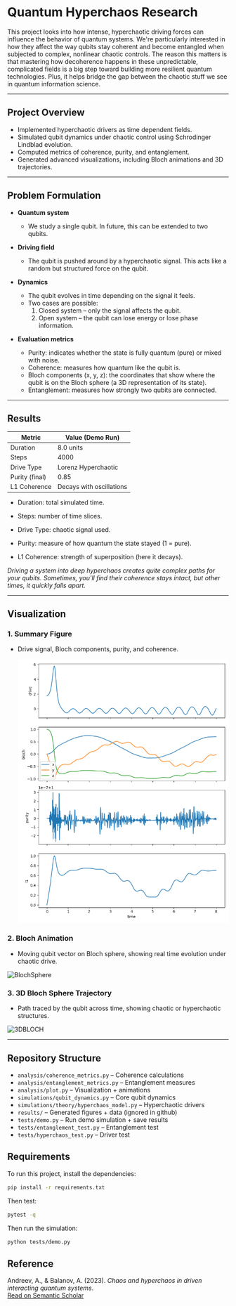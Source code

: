 # Quantum Hyperchaos Research  

This project looks into how intense, hyperchaotic driving forces can influence the behavior of quantum systems. We're particularly interested in how they affect the way qubits stay coherent and become entangled when subjected to complex, nonlinear chaotic controls. The reason this matters is that mastering how decoherence happens in these unpredictable, complicated fields is a big step toward building more resilient quantum technologies. Plus, it helps bridge the gap between the chaotic stuff we see in quantum information science.  

---

## Project Overview  
- Implemented hyperchaotic drivers as time dependent fields.  
- Simulated qubit dynamics under chaotic control using Schrodinger Lindblad evolution.  
- Computed metrics of coherence, purity, and entanglement.  
- Generated advanced visualizations, including Bloch animations and 3D trajectories.  

---
## Problem Formulation

- **Quantum system**
  - We study a single qubit. In future, this can be extended to two qubits.

- **Driving field**
  - The qubit is pushed around by a hyperchaotic signal. This acts like a random but structured force on the qubit.

- **Dynamics**
  - The qubit evolves in time depending on the signal it feels.  
  - Two cases are possible:
    1. Closed system – only the signal affects the qubit.  
    2. Open system – the qubit can lose energy or lose phase information.  

- **Evaluation metrics**
  - Purity: indicates whether the state is fully quantum (pure) or mixed with noise.  
  - Coherence: measures how quantum like the qubit is.  
  - Bloch components (x, y, z): the coordinates that show where the qubit is on the Bloch sphere (a 3D representation of its state).  
  - Entanglement: measures how strongly two qubits are connected.  

---

## Results  

| Metric         | Value (Demo Run) |
|----------------|------------------|
| Duration       | 8.0 units |
| Steps          | 4000 |
| Drive Type     | Lorenz Hyperchaotic |
| Purity (final) | 0.85 |
| L1 Coherence   | Decays with oscillations |

- Duration: total simulated time.

- Steps: number of time slices.

- Drive Type: chaotic signal used.

- Purity: measure of how quantum the state stayed (1 = pure).

- L1 Coherence: strength of superposition (here it decays).

*Driving a system into deep hyperchaos creates quite complex paths for your qubits. Sometimes, you'll find their coherence stays intact, but other times, it quickly falls apart.*  

---

## Visualization  

### 1. **Summary Figure**  
- Drive signal, Bloch components, purity, and coherence.
  
  ![DSBCPC](tests/summary.png)

### 2. **Bloch Animation**  
- Moving qubit vector on Bloch sphere, showing real time evolution under chaotic drive.
  
 ![BlochSphere](tests/bloch_animation.gif)

### 3. **3D Bloch Sphere Trajectory**  
- Path traced by the qubit across time, showing chaotic or hyperchaotic structures.

 ![3DBLOCH](tests/bloch_sphere.gif)

---

## Repository Structure 

- `analysis/coherence_metrics.py` – Coherence calculations
- `analysis/entanglement_metrics.py` – Entanglement measures
- `analysis/plot.py` – Visualization + animations
- `simulations/qubit_dynamics.py` – Core qubit dynamics
- `simulations/theory/hyperchaos_model.py` – Hyperchaotic drivers
- `results/` – Generated figures + data (ignored in github)
- `tests/demo.py` – Run demo simulation + save results
- `tests/entanglement_test.py` – Entanglement test
- `tests/hyperchaos_test.py` – Driver test


## Requirements
To run this project, install the dependencies:

```bash
pip install -r requirements.txt
```

Then test: 

```bash
pytest -q
```

Then run the simulation:

```bash
python tests/demo.py
```

## Reference

Andreev, A., & Balanov, A. (2023). *Chaos and hyperchaos in driven interacting quantum systems*.  
[Read on Semantic Scholar](https://www.semanticscholar.org/paper/Chaos-and-hyperchaos-in-driven-interacting-quantum-Andreev-Balanov/13551b987fe4355eaa06d29bcb57d35220445ebf)
